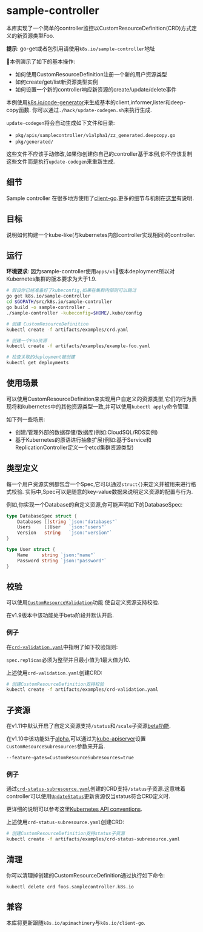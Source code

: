 # sample-controller

本库实现了一个简单的controller监控以CustomResourceDefinition(CRD)方式定义的新资源类型Foo.

**提示**: go-get或者包引用请使用`k8s.io/sample-controller`地址

本例演示了如下的基本操作:

* 如何使用CustomResourceDefinition注册一个新的用户资源类型
* 如何create/get/list新资源类型实例
* 如何设置一个新的controller响应新资源的create/update/delete事件

本例使用[k8s.io/code-generator](https://github.com/kubernetes/code-generator)来生成基本的client,informer,lister和deep-copy函数. 你可以通过`./hack/update-codegen.sh`来执行生成.

`update-codegen`将会自动生成如下文件和目录:

* `pkg/apis/samplecontroller/v1alpha1/zz_generated.deepcopy.go`
* `pkg/generated/`

这些文件不应该手动修改,如果你创建你自己的controller基于本例,你不应该复制这些文件而是执行`update-codegen`来重新生成.

## 细节

Sample controller 在很多地方使用了[client-go](https://github.com/kubernetes/client-go/tree/master/tools/cache).更多的细节与机制在[这里](docs/controller-client-go.md)有说明.

## 目标

说明如何构建一个kube-like(与kubernetes内部controller实现相同)的controller.

## 运行

**环境要求**: 因为sample-controller使用`apps/v1`版本deployment所以对Kubernetes集群的版本要求为大于1.9.

```sh
# 假设你已经准备好了kubeconfig,如果在集群内部则可以跳过
go get k8s.io/sample-controller
cd $GOPATH/src/k8s.io/sample-controller
go build -o sample-controller .
./sample-controller -kubeconfig=$HOME/.kube/config

# 创建 CustomResourceDefinition
kubectl create -f artifacts/examples/crd.yaml

# 创建一个Foo资源
kubectl create -f artifacts/examples/example-foo.yaml

# 检查关联的deployment被创建
kubectl get deployments
```

## 使用场景

可以使用CustomResourceDefinition来实现用户自定义的资源类型,它们的行为表现将和kubernetes中的其他资源类型一致,并可以使用`kubectl apply`命令管理.

如下列一些场景:

* 创建/管理外部的数据存储/数据库(例如:CloudSQL/RDS实例)
* 基于Kubernetes的原语进行抽象扩展(例如:基于Service和ReplicationController定义一个etcd集群资源类型)

## 类型定义

每一个用户资源实例都包含一个Spec,它可以通过`struct{}`来定义并被用来进行格式校验.
实际中,Spec可以是随意的key-value数据来说明定义资源的配置与行为.

例如,你实现一个Database的自定义资源,你可能声明如下的DatabaseSpec:

``` go
type DatabaseSpec struct {
	Databases []string `json:"databases"`
	Users     []User   `json:"users"`
	Version   string   `json:"version"`
}

type User struct {
	Name     string `json:"name"`
	Password string `json:"password"`
}
```

## 校验

可以使用[`CustomResourceValidation`](https://kubernetes.io/docs/tasks/access-kubernetes-api/extend-api-custom-resource-definitions/#validation)功能
使自定义资源支持校验.

在v1.9版本中该功能处于beta阶段并默认开启.

### 例子

在[`crd-validation.yaml`](./artifacts/examples/crd-validation.yaml)中指明了如下校验规则:

`spec.replicas`必须为整型并且最小值为1最大值为10.

上述使用`crd-validation.yaml`创建CRD:

```sh
# 创建CustomResourceDefinition支持校验
kubectl create -f artifacts/examples/crd-validation.yaml
```

## 子资源

在v1.11中默认开启了自定义资源支持`/status`和`/scale`子资源[beta功能](https://kubernetes.io/docs/tasks/access-kubernetes-api/custom-resources/custom-resource-definitions/#subresources).

在v1.10中该功能处于[alpha](https://v1-10.docs.kubernetes.io/docs/tasks/access-kubernetes-api/extend-api-custom-resource-definitions/#subresources),可以通过为[kube-apiserver](https://kubernetes.io/docs/admin/kube-apiserver)设置`CustomResourceSubresources`参数来开启.

```sh
--feature-gates=CustomResourceSubresources=true
```

### 例子

通过[`crd-status-subresource.yaml`](./artifacts/examples/crd-status-subresource.yaml)创建的CRD支持`/status`子资源.这意味着controller可以使用[`UpdateStatus`](./controller.go#L330)更新资源仅当status符合CRD定义时.

更详细的说明可以参考这里[Kubernetes API conventions](https://git.k8s.io/community/contributors/devel/api-conventions.md#spec-and-status).

上述使用`crd-status-subresource.yaml`创建CRD:

```sh
# 创建CustomResourceDefinition支持status子资源
kubectl create -f artifacts/examples/crd-status-subresource.yaml
```

## 清理

你可以清理掉创建的CustomResourceDefinition通过执行如下命令:

    kubectl delete crd foos.samplecontroller.k8s.io

## 兼容

本库将更新跟随`k8s.io/apimachinery`与`k8s.io/client-go`.
